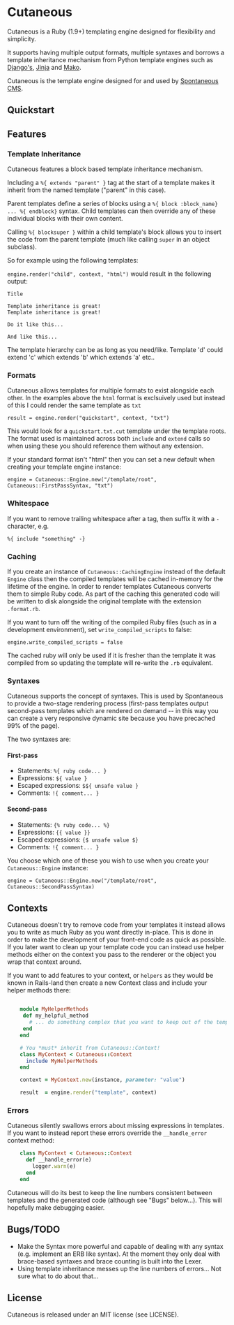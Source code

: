 # Cutaneous

Cutaneous is a Ruby (1.9+) templating engine designed for flexibility and simplicity.

It supports having multiple output formats, multiple syntaxes and borrows a template inheritance mechanism from Python template engines such as  [Django's](https://docs.djangoproject.com/en/dev/topics/templates/), [Jinja](http://jinja.pocoo.org/) and [Mako](http://www.makotemplates.org/).

Cutaneous is the template engine designed for and used by [Spontaneous CMS](http://spontaneouscms.org).

## Quickstart

<script src="https://gist.github.com/3169319.js"> </script>

<script src="https://gist.github.com/3169327.js"> </script>

## Features

### Template Inheritance

Cutaneous features a block based template inheritance mechanism.

Including a `%{ extends "parent" }` tag at the start of a template
makes it inherit from the named template ("parent" in this case).

Parent templates define a series of blocks using a `%{ block :block_name}
... %{ endblock}` syntax. Child templates can then override any of
these individual blocks with their own content.

Calling `%{ blocksuper }` within a child template's block allows you
to insert the code from the parent template (much like calling `super`
in an object subclass).

So for example using the following templates:

<script src="https://gist.github.com/3169196.js"> </script>

<script src="https://gist.github.com/3169203.js"> </script>

`engine.render("child", context, "html")` would result in the following output:


    Title

    Template inheritance is great!
    Template inheritance is great!

    Do it like this...

    And like this...

The template hierarchy can be as long as you need/like. Template 'd' could extend 'c' which extends 'b' which extends 'a' etc..

### Formats

Cutaneous allows templates for multiple formats to exist alongside each other. In the examples above the `html` format is exclsuively used but instead of this I could render the same template as `txt`

    result = engine.render("quickstart", context, "txt")

This would look for a `quickstart.txt.cut` template under the template roots. The format used is maintained across both `include` and `extend` calls so when using these you should reference them without any extension.

If your standard format isn't "html" then you can set a new default when creating your template engine instance:

    engine = Cutaneous::Engine.new("/template/root", Cutaneous::FirstPassSyntax, "txt")


### Whitespace

If you want to remove trailing whitespace after a tag, then suffix it with a `-` character, e.g.

    %{ include "something" -}

### Caching

If you create an instance of `Cutaneous::CachingEngine` instead of the default `Engine` class then the compiled templates will be cached in-memory for the lifetime of the engine. In order to render templates Cutaneous converts them to simple Ruby code. As part of the caching this generated code will be written to disk alongside the original template with the extension `.format.rb`.

If you want to turn off the writing of the compiled Ruby files (such as in a development environment), set `write_compiled_scripts` to false:

    engine.write_compiled_scripts = false

The cached ruby will only be used if it is fresher than the template it was compiled from so updating the template will re-write the `.rb` equivalent.


### Syntaxes

Cutaneous supports the concept of syntaxes. This is used by Spontaneous to provide a two-stage rendering process (first-pass templates output second-pass templates which are rendered on demand -- in this way you can create a very responsive dynamic site because you have precached 99% of the page).

The two syntaxes are:

#### First-pass

- Statements: `%{ ruby code... }`
- Expressions: `${ value }`
- Escaped expressions: `$${ unsafe value }`
- Comments: `!{ comment... }`

#### Second-pass

- Statements: `{% ruby code... %}`
- Expressions: `{{ value }}`
- Escaped expressions: `{$ unsafe value $}`
- Comments: `!{ comment... }`

You choose which one of these you wish to use when you create your `Cutaneous::Engine` instance:

    engine = Cutaneous::Engine.new("/template/root", Cutaneous::SecondPassSyntax)

## Contexts

Cutaneous doesn't try to remove code from your templates it instead allows you to write as much Ruby as you want directly in-place. This is done in order to make the development of your front-end code as quick as possible. If you later want to clean up your template code you can instead use helper methods either on the context you pass to the renderer or the object you wrap that context around.

If you want to add features to your context, or `helpers` as they would be known in Rails-land then create a new Context class and include your helper methods there:

```ruby

    module MyHelperMethods
     def my_helpful_method
       # ... do something complex that you want to keep out of the template
     end
    end

    # You *must* inherit from Cutaneous::Context!
    class MyContext < Cutaneous::Context
      include MyHelperMethods
    end

    context = MyContext.new(instance, parameter: "value")

    result  = engine.render("template", context)
```

### Errors

Cutaneous silently swallows errors about missing expressions in templates. If you want to instead report these errors override the `__handle_error` context method:

```ruby
    class MyContext < Cutaneous::Context
      def __handle_error(e)
        logger.warn(e)
      end
    end
```

Cutaneous will do its best to keep the line numbers consistent between templates and the generated code (although see "Bugs" below...). This will hopefully make debugging easier.

## Bugs/TODO

- Make the Syntax more powerful and capable of dealing with any syntax (e.g. implement an ERB like syntax). At the moment they only deal with brace-based syntaxes and brace counting is built into the Lexer.
- Using template inheritance messes up the line numbers of errors... Not sure what to do about that...

## License

Cutaneous is released under an MIT license (see LICENSE).
